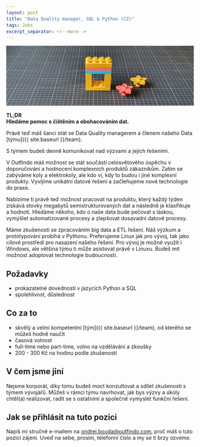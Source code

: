 ```yaml
---
layout: post
title: "Data Quality manager, SQL & Python (CZ)"
tags: Jobs
excerpt_separator: <!--more-->
---
```


![Team](/assets/bricks/2.jpg)
<br>

**TL;DR**   
**Hledáme pomoc s čištěním a obohacováním dat.**

<!--more-->

Právě teď máš šanci stát se Data Quality managerem a členem našeho Data [týmu]({{ site.baseurl }}/team).

S týmem budeš denně komunikovat nad výzvami a jejich řešeními.

V Outfindo máš možnost se stát součástí celosvětového úspěchu v doporučování a hodnocení komplexních produktů zákazníkům. Zatím se zabýváme koly a elektrokoly, ale kdo ví, kdy to budou i jiné komplexní produkty. Vyvíjíme unikátní datové řešení a začleňujeme nové technologie do praxe.

Nabízíme ti právě teď možnost pracovat na produktu, který každý týden získává stovky megabytů semistrukturovaných dat a následně je klasifikuje a hodnotí. Hledáme někoho, kdo o naše data bude pečovat s láskou, vymýšlet automatizované procesy a zlepšovat dosavadní datové procesy.

Máme zkušenosti se zpracováním big data a ETL řešení. Náš výzkum a prototypování probíhá v Pythonu. Preferujeme Linux jak pro vývoj, tak jako cílové prostředí pro nasazení našeho řešení. Pro vývoj je možné využít i Windows, ale většina týmu ti může asistovat právě v Linuxu. Budeš mít možnost adoptovat technologie budoucnosti.

## Požadavky
- prokazatelné dovednosti v jazycích Python a SQL
- spolehlivost, důslednost

## Co za to
- skvělý a velmi kompetentní [tým]({{ site.baseurl }}/team), od kterého se můžeš hodně naučit
- časová volnost
- full-time nebo part-time, volno na vzdělávání a zkoušky
- 200 - 300 Kč na hodinu podle zkušeností

## V čem jsme jiní
Nejsme korporát, díky tomu budeš moct konzultovat a sdílet zkušenosti s týmem vývojářů. Můžeš v rámci týmu navrhovat, jak bys výzvy a úkoly chtěl(a) realizovat, radit se s ostatními a společně vymyslet funkční řešení.

## Jak se přihlásit na tuto pozici

Napiš mi stručně e-mailem na ondrej.bouda@outfindo.com, proč máš o tuto pozici zájem. Uveď na sebe, prosím, telefonní číslo a my se ti brzy ozveme.
